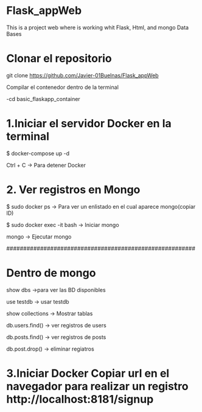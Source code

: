 # Flask_appWeb

This is a project web where is working whit Flask, Html, and mongo Data Bases 

# Clonar el repositorio
 git clone https://github.com/Javier-01Buelnas/Flask_appWeb
 
 
 Compilar el contenedor dentro de la terminal

 -cd basic_flaskapp_container
 
# 1.Iniciar el servidor Docker en la terminal 
  $ docker-compose up -d 
  
  Ctrl + C -> Para detener Docker
# 2. Ver registros en Mongo 
$ sudo docker ps -> Para ver un enlistado en el cual aparece mongo(copiar ID)

$ sudo docker exec -it bash -> Iniciar mongo 

mongo -> Ejecutar mongo 

########################################################

# Dentro de mongo
show dbs ->para ver las BD disponibles 

use testdb -> usar testdb 

show collections -> Mostrar tablas 

db.users.find() -> ver registros de users 

db.posts.find() -> ver registros de posts 

db.post.drop() -> eliminar regiatros

# 3.Iniciar Docker Copiar url en el navegador para realizar un registro http://localhost:8181/signup
